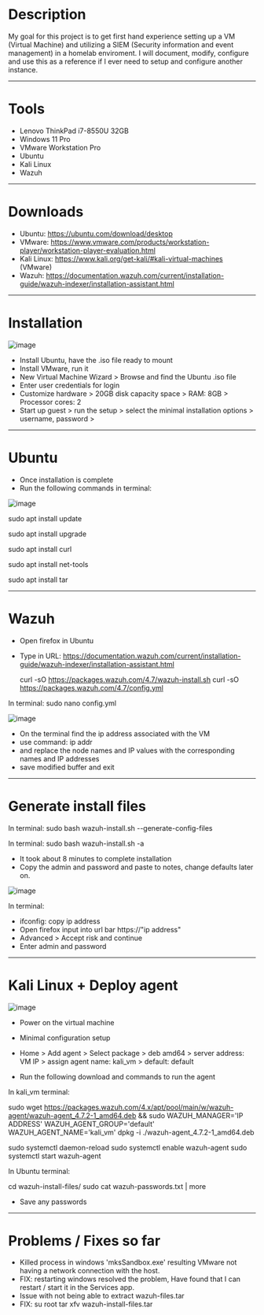 # Description
My goal for this project is to get first hand experience setting up a VM (Virtual Machine) and utilizing a SIEM (Security information and event management) in a homelab enviroment. I will document, modify, configure and use this as a reference if I ever need to setup and configure another instance.
_____________________________________________________________________________________________________________________________________________________________________________________________________________________
# Tools 
- Lenovo ThinkPad i7-8550U 32GB
- Windows 11 Pro
- VMware Workstation Pro
- Ubuntu 
- Kali Linux
- Wazuh
_____________________________________________________________________________________________________________________________________________________________________________________________________________________
#  Downloads
-  Ubuntu:  https://ubuntu.com/download/desktop
-  VMware:  https://www.vmware.com/products/workstation-player/workstation-player-evaluation.html
-  Kali Linux:  https://www.kali.org/get-kali/#kali-virtual-machines (VMware)
-  Wazuh:  https://documentation.wazuh.com/current/installation-guide/wazuh-indexer/installation-assistant.html
_____________________________________________________________________________________________________________________________________________________________________________________________________________________
# Installation 
![image](https://github.com/cjspj/VM_SIEM_Homelab/assets/90308312/d4664cd0-0072-490a-8bd3-c74981ffd298)
-  Install Ubuntu, have the .iso file ready to mount 
-  Install VMware, run it
-  New Virtual Machine Wizard > Browse and find the Ubuntu .iso file
-  Enter user credentials for login
-  Customize hardware > 20GB disk capacity space > RAM: 8GB > Processor cores: 2
-  Start up guest > run the setup > select the minimal installation options > username, password >
_____________________________________________________________________________________________________________________________________________________________________________________________________________________
#  Ubuntu
-  Once installation is complete
-  Run the following commands in terminal:

  ![image](https://github.com/cjspj/VM_SIEM_Lab/assets/90308312/446c3c42-8c09-436c-a618-eead7abe7603)

  sudo apt install update
  
  sudo apt install upgrade
  
  sudo apt install curl
  
  sudo apt install net-tools
  
  sudo apt install tar
_____________________________________________________________________________________________________________________________________________________________________________________________________________________
#  Wazuh
-  Open firefox in Ubuntu
-  Type in URL: https://documentation.wazuh.com/current/installation-guide/wazuh-indexer/installation-assistant.html

   curl -sO https://packages.wazuh.com/4.7/wazuh-install.sh
   curl -sO https://packages.wazuh.com/4.7/config.yml

In terminal:
  sudo nano config.yml
  
![image](https://github.com/cjspj/VM_SIEM_Lab/assets/90308312/edd78d2b-0356-426f-ba3d-4d6d4a5d8703)


-  On the terminal find the ip address associated with the VM
-  use command: ip addr 
-  and replace the node names and IP values with the corresponding names and IP addresses
-  save modified buffer and exit 
________________________________________________________________________________________________________________________________________________________________________________________________________________
#  Generate install files

In terminal: 
sudo bash wazuh-install.sh --generate-config-files
  
In terminal:
sudo bash wazuh-install.sh -a

-  It took about 8 minutes to complete installation
-  Copy the admin and password and paste to notes, change defaults later on.

  ![image](https://github.com/cjspj/VM_SIEM_Lab/assets/90308312/7eb2ea22-55e5-4112-84b9-38db4fc023c9)

In terminal:
-  ifconfig: copy ip address
-  Open firefox input into url bar https://"ip address"
-  Advanced > Accept risk and continue
-  Enter admin and password

_____________________________________________________________________________________________________________________________________________________________________________________________________________________
# Kali Linux + Deploy agent

![image](https://github.com/cjspj/VM_SIEM_Lab/assets/90308312/f60f411f-7fd1-435c-ac82-728f29588e45)

- Power on the virtual machine
- Minimal configuration setup 

- Home > Add agent > Select package > deb amd64 > server address: VM IP > assign agent name: kali_vm > default: default
- Run the following download and commands to run the agent

In kali_vm terminal:

sudo wget https://packages.wazuh.com/4.x/apt/pool/main/w/wazuh-agent/wazuh-agent_4.7.2-1_amd64.deb && sudo WAZUH_MANAGER='IP ADDRESS' 
WAZUH_AGENT_GROUP='default' WAZUH_AGENT_NAME='kali_vm' dpkg -i ./wazuh-agent_4.7.2-1_amd64.deb

sudo systemctl daemon-reload
sudo systemctl enable wazuh-agent
sudo systemctl start wazuh-agent

In Ubuntu terminal: 

cd wazuh-install-files/
sudo cat wazuh-passwords.txt | more

- Save any passwords 


_____________________________________________________________________________________________________________________________________________________________________________________________________________________
# Problems / Fixes so far

- Killed process in windows 'mksSandbox.exe' resulting VMware not having a network connection with the host.
- FIX: restarting windows resolved the problem, Have found that I can restart / start it in the Services app.
- Issue with not being able to extract wazuh-files.tar
- FIX:  su root tar xfv wazuh-install-files.tar



